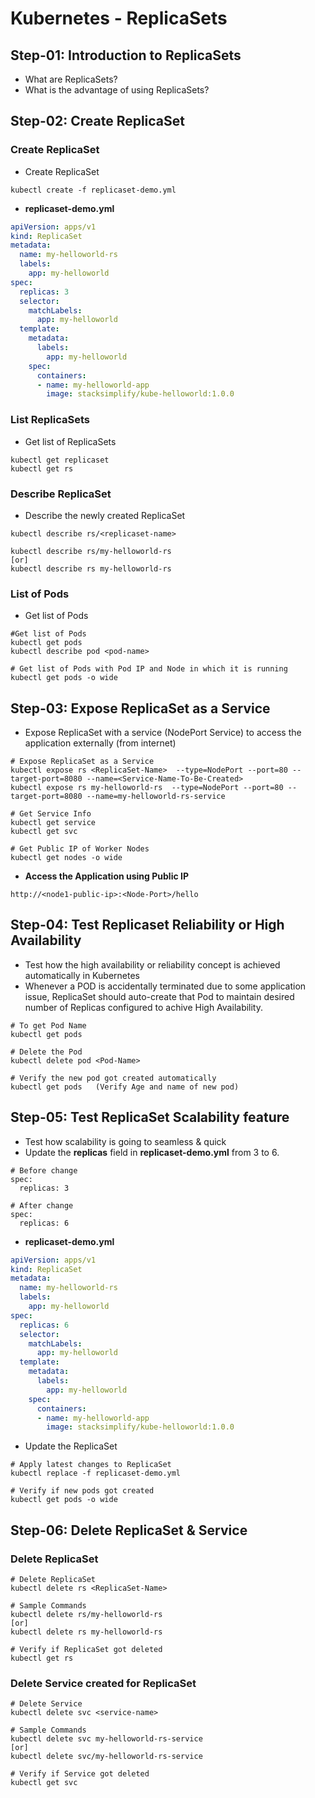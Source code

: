 # Kubernetes - ReplicaSets

## Step-01: Introduction to ReplicaSets
- What are ReplicaSets?
- What is the advantage of using ReplicaSets?

## Step-02: Create ReplicaSet

### Create ReplicaSet
- Create ReplicaSet
```
kubectl create -f replicaset-demo.yml
```
- **replicaset-demo.yml**
```yml
apiVersion: apps/v1
kind: ReplicaSet
metadata:
  name: my-helloworld-rs
  labels:
    app: my-helloworld
spec:
  replicas: 3
  selector:
    matchLabels:
      app: my-helloworld
  template:
    metadata:
      labels:
        app: my-helloworld
    spec:
      containers:
      - name: my-helloworld-app
        image: stacksimplify/kube-helloworld:1.0.0
```

### List ReplicaSets
- Get list of ReplicaSets
```
kubectl get replicaset
kubectl get rs
```

### Describe ReplicaSet
- Describe the newly created ReplicaSet
```
kubectl describe rs/<replicaset-name>

kubectl describe rs/my-helloworld-rs
[or]
kubectl describe rs my-helloworld-rs
```

### List of Pods
- Get list of Pods
```
#Get list of Pods
kubectl get pods
kubectl describe pod <pod-name>

# Get list of Pods with Pod IP and Node in which it is running
kubectl get pods -o wide
```

## Step-03: Expose ReplicaSet as a Service
- Expose ReplicaSet with a service (NodePort Service) to access the application externally (from internet)
```
# Expose ReplicaSet as a Service
kubectl expose rs <ReplicaSet-Name>  --type=NodePort --port=80 --target-port=8080 --name=<Service-Name-To-Be-Created>
kubectl expose rs my-helloworld-rs  --type=NodePort --port=80 --target-port=8080 --name=my-helloworld-rs-service

# Get Service Info
kubectl get service
kubectl get svc

# Get Public IP of Worker Nodes
kubectl get nodes -o wide
```
- **Access the Application using Public IP**
```
http://<node1-public-ip>:<Node-Port>/hello
```

## Step-04: Test Replicaset Reliability or High Availability 
- Test how the high availability or reliability concept is achieved automatically in Kubernetes
- Whenever a POD is accidentally terminated due to some application issue, ReplicaSet should auto-create that Pod to maintain desired number of Replicas configured to achive High Availability.
```
# To get Pod Name
kubectl get pods

# Delete the Pod
kubectl delete pod <Pod-Name>

# Verify the new pod got created automatically
kubectl get pods   (Verify Age and name of new pod)
``` 

## Step-05: Test ReplicaSet Scalability feature 
- Test how scalability is going to seamless & quick
- Update the **replicas** field in **replicaset-demo.yml** from 3 to 6.
```
# Before change
spec:
  replicas: 3

# After change
spec:
  replicas: 6
```

- **replicaset-demo.yml**
```yml
apiVersion: apps/v1
kind: ReplicaSet
metadata:
  name: my-helloworld-rs
  labels:
    app: my-helloworld
spec:
  replicas: 6
  selector:
    matchLabels:
      app: my-helloworld
  template:
    metadata:
      labels:
        app: my-helloworld
    spec:
      containers:
      - name: my-helloworld-app
        image: stacksimplify/kube-helloworld:1.0.0
```

- Update the ReplicaSet
```
# Apply latest changes to ReplicaSet
kubectl replace -f replicaset-demo.yml

# Verify if new pods got created
kubectl get pods -o wide
```

## Step-06: Delete ReplicaSet & Service
### Delete ReplicaSet
```
# Delete ReplicaSet
kubectl delete rs <ReplicaSet-Name>

# Sample Commands
kubectl delete rs/my-helloworld-rs
[or]
kubectl delete rs my-helloworld-rs

# Verify if ReplicaSet got deleted
kubectl get rs
```

### Delete Service created for ReplicaSet
```
# Delete Service
kubectl delete svc <service-name>

# Sample Commands
kubectl delete svc my-helloworld-rs-service
[or]
kubectl delete svc/my-helloworld-rs-service

# Verify if Service got deleted
kubectl get svc
```